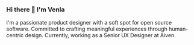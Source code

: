 ### Hi there 👋 I'm Venla 

<!--
**Taikatuuli/Taikatuuli** is a ✨ _special_ ✨ repository because its `README.md` (this file) appears on your GitHub profile.

Here are some ideas to get you started:

- 🔭 I’m currently working on ...
- 🌱 I’m currently learning ...
- 👯 I’m looking to collaborate on ...
- 🤔 I’m looking for help with ...
- 💬 Ask me about ...
- 📫 How to reach me: ...
- 😄 Pronouns: ...
- ⚡ Fun fact: ...
-->

I'm a passionate product designer with a soft spot for open source software. Committed to crafting meaningful experiences through human-centric design. Currently, working as a Senior UX Designer at Aiven. 
